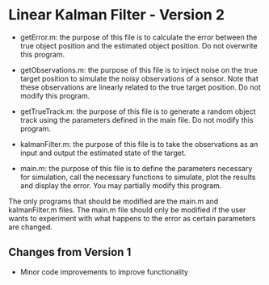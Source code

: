 # Linear Kalman Filter - Version 2

* getError.m: the purpose of this file is to calculate the error between the true object position and the estimated object position. Do not overwrite this program.

* getObservations.m: the purpose of this file is to inject noise on the true target position to simulate the noisy observations of a sensor. Note that these observations are linearly related to the true target position. Do not modify this program.

* getTrueTrack.m: the purpose of this file is to generate a random object track using the parameters defined in the main file. Do not modify this program.

* kalmanFilter.m: the purpose of this file is to take the observations as an input and output the estimated state of the target.

* main.m: the purpose of this file is to define the parameters necessary for simulation, call the necessary functions to simulate, plot the results and display the error. You may partially modify this program.

The only programs that should be modified are the main.m and kalmanFilter.m files. The main.m file should only be modified if the user wants to experiment
with what happens to the error as certain parameters are changed. 

## Changes from Version 1
* Minor code improvements to improve functionality
